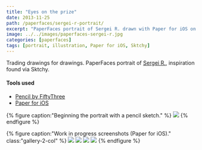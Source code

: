 ```yaml
---
title: "Eyes on the prize"
date: 2013-11-25
path: /paperfaces/sergei-r-portrait/
excerpt: "PaperFaces portrait of Sergei R. drawn with Paper for iOS on an iPad."
image: ../../images/paperfaces-sergei-r.jpg
categories: [paperfaces]
tags: [portrait, illustration, Paper for iOS, Sktchy]
---
```


Trading drawings for drawings. PaperFaces portrait of [Sergei R.](https://sktchy.com/YRsdZH), inspiration found via Sktchy.

#### Tools used

- [Pencil by FiftyThree](https://www.amazon.com/FiftyThree-Digital-Stylus-Pencil-iPhone/dp/B01JJBUYR4/ref=as_li_ss_tl?keywords=pencil+53&qid=1550586265&s=gateway&sr=8-3&linkCode=ll1&tag=mademist-20&linkId=0134793cb840affff60f2e45a7f64678&language=en_US)
- [Paper for iOS](https://paper.bywetransfer.com/)

{% figure caption:"Beginning the portrait with a pencil sketch." %}
[![](../../images/paperfaces-sergei-r-process-1-750.jpg)](../../images/paperfaces-sergei-r-process-1-lg.jpg)
{% endfigure %}

{% figure caption:"Work in progress screenshots (Paper for iOS)." class:"gallery-2-col" %}
[![](../../images/paperfaces-sergei-r-process-2-600.jpg)](../../images/paperfaces-sergei-r-process-2-lg.jpg)
[![](../../images/paperfaces-sergei-r-process-3-600.jpg)](../../images/paperfaces-sergei-r-process-3-lg.jpg)
[![](../../images/paperfaces-sergei-r-process-4-600.jpg)](../../images/paperfaces-sergei-r-process-4-lg.jpg)
[![](../../images/paperfaces-sergei-r-process-5-600.jpg)](../../images/paperfaces-sergei-r-process-5-lg.jpg)
{% endfigure %}
